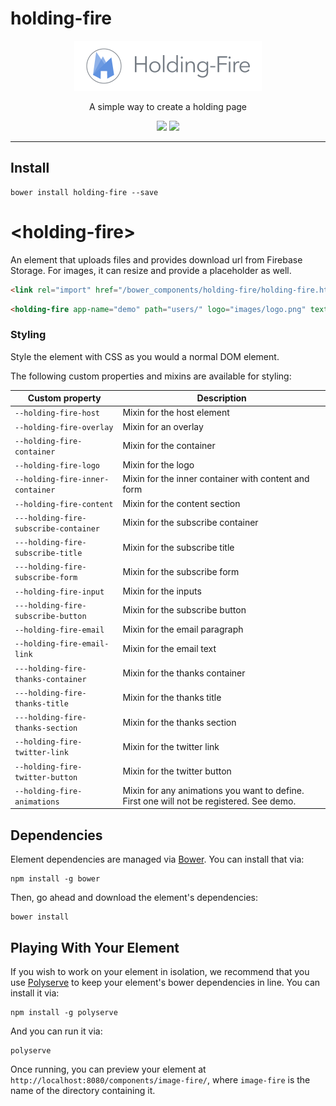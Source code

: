 # holding-fire

<p align="center">
  <img alt="holding-fire" src="Holding-Fire.png" width="300">
</p>

<p align="center">
A simple way to create a holding page
</p>

<p align="center">
  <a href="https://webcomponents.org/element/convoo/holding-fire"><img src="https://img.shields.io/badge/webcomponents.org-published-blue.svg"></a>
  <a href="https://gitter.im/convoo/general"><img src="https://img.shields.io/badge/gitter-join%20chat-brightgreen.svg"></a>
</p>

---

## Install 

```
bower install holding-fire --save
```

# \<holding-fire\>

An element that uploads files and provides download url from Firebase Storage. For images, it can resize and provide a placeholder as well.

```html
<link rel="import" href="/bower_components/holding-fire/holding-fire.html">
```
```html
<holding-fire app-name="demo" path="users/" logo="images/logo.png" text="Website coming soon! Subscribe to find out when we launch!" email="hello@convoo.me"></holding-fire>
```


### Styling

Style the element with CSS as you would a normal DOM element. 

The following custom properties and mixins are available for styling:

| Custom property | Description |
| --- | --- |
| `--holding-fire-host` | Mixin for the host element |
| `--holding-fire-overlay` | Mixin for an overlay |
| `--holding-fire-container` | Mixin for the container |
| `--holding-fire-logo` | Mixin for the logo |
| `--holding-fire-inner-container` | Mixin for the inner container with content and form |
| `--holding-fire-content` | Mixin for the content section |
| `---holding-fire-subscribe-container` | Mixin for the subscribe container|
| `---holding-fire-subscribe-title` | Mixin for the subscribe title|
| `---holding-fire-subscribe-form` | Mixin for the subscribe form|
| `--holding-fire-input` | Mixin for the inputs |
| `---holding-fire-subscribe-button` | Mixin for the subscribe button|
| `--holding-fire-email` | Mixin for the email paragraph |
| `--holding-fire-email-link` | Mixin for the email text |
| `---holding-fire-thanks-container` | Mixin for the thanks container|
| `---holding-fire-thanks-title` | Mixin for the thanks title|
| `---holding-fire-thanks-section` | Mixin for the thanks section|
| `--holding-fire-twitter-link` | Mixin for the twitter link |
| `--holding-fire-twitter-button` | Mixin for the twitter button |
| `--holding-fire-animations` | Mixin for any animations you want to define. First one will not be registered. See demo. |


## Dependencies

Element dependencies are managed via [Bower](http://bower.io/). You can
install that via:

    npm install -g bower

Then, go ahead and download the element's dependencies:

    bower install


## Playing With Your Element

If you wish to work on your element in isolation, we recommend that you use
[Polyserve](https://github.com/PolymerLabs/polyserve) to keep your element's
bower dependencies in line. You can install it via:

    npm install -g polyserve

And you can run it via:

    polyserve

Once running, you can preview your element at
`http://localhost:8080/components/image-fire/`, where `image-fire` is the name of the directory containing it.
